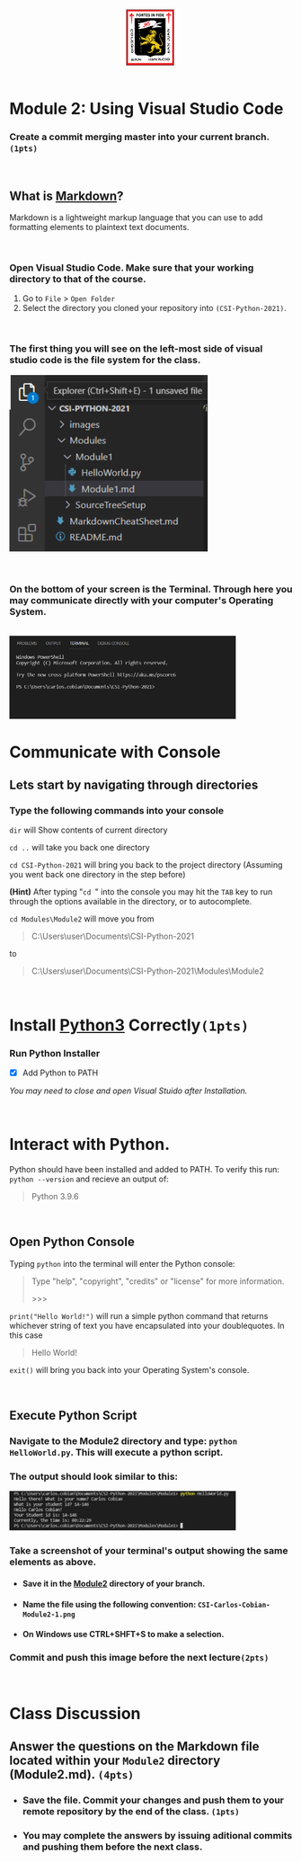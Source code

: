 <div style="text-align:center">
        <img    src="../../images/csi.png" 
                title="Colegio San Ignacio" 
                width="20%" 
                height="20%" />
</div>
<br>

# Module 2: Using Visual Studio Code

### Create a commit merging master into your current branch. `(1pts)`

<br>

## What is [Markdown](https://www.markdownguide.org/getting-started/)?
Markdown is a lightweight markup language that you can use to add formatting elements to plaintext text documents.

<br>

### Open Visual Studio Code. Make sure that your working directory to that of the course.

1. Go to `File` > `Open Folder`
2. Select the directory you cloned your repository into `(CSI-Python-2021)`. 

<br>

### The first thing you will see on the left-most side of visual studio code is the file system for the class.
<img    src="VSLeftPanel.png" 
        title="Files available on the directory may vary from the time of the screenshot" 
        width="70%" 
        height="70%" />

<br>

### On the bottom of your screen is the Terminal. Through here you may communicate directly with your computer's Operating System. 
<br>
<img    src="Terminal.png" 
        title="Terminal" 
        width="80%" 
        height="80%" />

# Communicate with Console

## Lets start by navigating through directories 
### Type the following commands into your console


`dir` will Show contents of current directory
 
`cd ..` will take you back one directory

`cd CSI-Python-2021` will bring you back to the project directory (Assuming you went back one directory in the step before)

**(Hint)** After typing "`cd `" into the console you may hit the `TAB` key to run through the options available in the directory, or to autocomplete.

`cd Modules\Module2` will move you from
> C:\Users\user\Documents\CSI-Python-2021

to 

> C:\Users\user\Documents\CSI-Python-2021\Modules\Module2

<br>


# Install [Python3](https://www.python.org/downloads/) Correctly`(1pts)`
### Run Python Installer
   - [X] Add Python to PATH

*You may need to close and open Visual Stuido after Installation.*


<br>

# Interact with Python.

Python should have been installed and added to PATH. To verify this run: `python --version` and recieve an output of:
 
>Python 3.9.6

<br>

## Open Python Console

Typing `python` into the terminal will enter the Python console:

> Type "help", "copyright", "credits" or "license" for more information.
>
> \>\>\>

`print("Hello World!")` will run a simple python command that returns whichever string of text you have encapsulated into your doublequotes. In this case 
> Hello World!

`exit()` will bring you back into your Operating System's console.

<br>

## Execute Python Script
### Navigate to the Module2 directory and type: `python HelloWorld.py`. This will execute a python script.

### The output should look similar to this:

<img    src="HelloWorldSample.png" 
        title="HelloCarlos!" 
        width="80%" 
        height="80%" />

### Take a screenshot of your terminal's output showing the same elements as above. 
* #### Save it in the <u>Module2</u> directory of your branch. 
* #### Name the file using the following convention: `CSI-Carlos-Cobian-Module2-1.png`
* #### On Windows use CTRL+SHFT+S to make a selection.

### Commit and push this image before the next lecture`(2pts)`

<br>

# Class Discussion
## Answer the questions on the Markdown file located within your `Module2` directory (Module2.md). `(4pts)`

<!-- This is a comment. It is not processed by the code -->
<!-- Welcome! These are your questions. -->
<!-- Answer using full sentences to receive all points. -->
<!-- 

What is a benefit of using Markdown?
https://www.markdownguide.org/getting-started/

 - Answer:

What does "cd" stand for?

 - Answer:

Did you get stuck at any point or become confused with your console? (yes/no) 
If so, what happened? How did you solve it? (optional)

 - Answer:

Did you consider searching google for other commands to run? What did you try? 

 - Answer:

What would you like to program? 

 - Answer:

Lackluster responses may result in point deductions.
-->

* ### Save the file. Commit your changes and push them to your remote repository by the end of the class. `(1pts)`
* ### You may complete the answers by issuing aditional commits and pushing them before the next class.